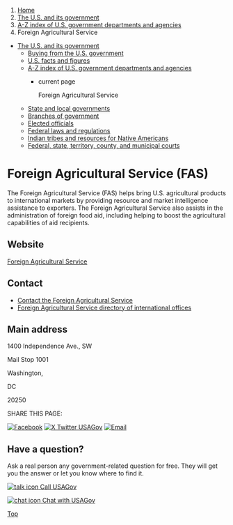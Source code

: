 1. [Home](/)
2. [The U.S. and its government](/about-the-us)
3. [A-Z index of U.S. government departments and agencies](/agency-index)
4. Foreign Agricultural Service

* [The U.S. and its government](/about-the-us)
  + [Buying from the U.S. government](/buy-from-government)
  + [U.S. facts and figures](/facts-figures)
  + [A-Z index of U.S. government departments and agencies](/agency-index)
    - current page

      Foreign Agricultural Service
  + [State and local governments](/state-local-governments)
  + [Branches of government](/branches-of-government)
  + [Elected officials](/elected-officials)
  + [Federal laws and regulations](/laws-and-regulations)
  + [Indian tribes and resources for Native Americans](/tribes)
  + [Federal, state, territory, county, and municipal courts](/courts)

Foreign Agricultural Service
(FAS)
==================================

The Foreign Agricultural Service (FAS) helps bring U.S. agricultural products to international markets by providing resource and market intelligence assistance to exporters. The Foreign Agricultural Service also assists in the administration of foreign food aid, including helping to boost the agricultural capabilities of aid recipients.

Website
-------

[Foreign Agricultural Service](https://www.fas.usda.gov/)

Contact
-------

* [Contact the Foreign Agricultural Service](https://www.fas.usda.gov/contact)
* [Foreign Agricultural Service directory of international offices](https://www.fas.usda.gov/international-offices)

Main address
------------

1400 Independence Ave., SW
  

Mail Stop 1001
  

Washington,

DC

20250

SHARE THIS PAGE:

[![Facebook](/themes/custom/usagov/images/social-media-icons/Facebook_Icon.svg)](https://www.facebook.com/sharer/sharer.php?u=https://www.usa.gov/agencies/foreign-agricultural-service&v=3)
[![X Twitter USAGov](/themes/custom/usagov/images/social-media-icons/X_Twitter_Icon.svg?version=2)](https://twitter.com/intent/tweet?source=webclient&text=https://www.usa.gov/agencies/foreign-agricultural-service)
[![Email](/themes/custom/usagov/images/social-media-icons/Email_Icon.svg?version=2)](mailto:?subject=https://www.usa.gov/agencies/foreign-agricultural-service)

Have a question?
----------------

Ask a real person any government-related question for free. They will get you the answer or let you know where to find it.

[![talk icon](/themes/custom/usagov/images/ICONS_talk.png)
Call USAGov](/phone)

[![chat icon](/themes/custom/usagov/images/ICONS_chat.png)
Chat with USAGov](/chat)

[Top](#main-content)